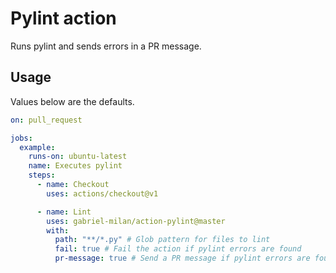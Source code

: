 # Pylint action

Runs pylint and sends errors in a PR message.

## Usage

Values below are the defaults.

```yaml
on: pull_request

jobs:
  example:
    runs-on: ubuntu-latest
    name: Executes pylint
    steps:
      - name: Checkout
        uses: actions/checkout@v1

      - name: Lint
        uses: gabriel-milan/action-pylint@master
        with:
          path: "**/*.py" # Glob pattern for files to lint
          fail: true # Fail the action if pylint errors are found
          pr-message: true # Send a PR message if pylint errors are found
```
